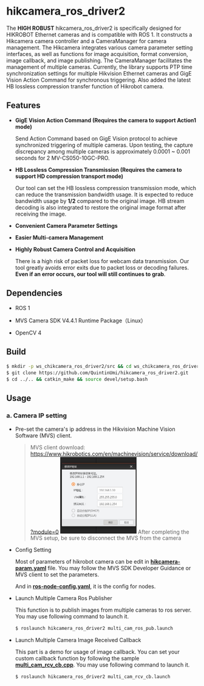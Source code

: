 # hikcamera_ros_driver2

The **HIGH ROBUST** hikcamera_ros_driver2 is specifically designed for HIKROBOT Ethernet cameras and is compatible with ROS 1. It constructs a Hikcamera camera controller and a CameraManager for camera management. The Hikcamera integrates various camera parameter setting interfaces, as well as functions for image acquisition, format conversion, image callback, and image publishing. The CameraManager facilitates the management of multiple cameras. Currently, the library supports PTP time synchronization settings for multiple Hikvision Ethernet cameras and GigE Vision Action Command for synchronous triggering. Also added the latest HB lossless compression transfer function of Hikrobot camera.

## Features

- **GigE Vision Action Command (Requires the camera to support Action1 mode)**
  
    Send Action Command based on GigE Vision protocol to achieve synchronized triggering of multiple cameras. 
    Upon testing, the capture discrepancy among multiple cameras is approximately 0.0001 ~ 0.001 seconds for 2 MV-CS050-10GC-PRO.
  
- **HB Lossless Compression Transmission (Requires the camera to support HD compression transport mode)**

    Our tool can set the HB lossless compression transmission mode, which can reduce the transmission bandwidth usage. It is expected to reduce bandwidth usage by **1/2** compared to the original image. HB stream decoding is also integrated to restore the original image format after receiving the image.

- **Convenient Camera Parameter Settings**
- **Easier Multi-camera Management**
- **Highly Robust Camera Control and Acquisition**

    There is a high risk of packet loss for webcam data transmission. Our tool greatly avoids error exits due to packet loss or decoding failures. **Even if an error occurs, our tool will still continues to grab**.

## Dependencies

- ROS 1

- MVS Camera SDK V4.4.1 Runtime Package（Linux）

- OpenCV 4

## Build

```bash
$ mkdir -p ws_chikcamera_ros_driver2/src && cd ws_chikcamera_ros_driver2/src 
$ git clone https://github.com/QuintinUmi/hikcamera_ros_driver2.git
$ cd ../.. && catkin_make && source devel/setup.bash
```

## Usage

### a. Camera IP setting

- Pre-set the camera's ip address in the Hikvision Machine Vision Software (MVS) client.

  > MVS client download: https://www.hikrobotics.com/en/machinevision/service/download/?module=0 
  > <img src="doc/img/ip_setting.png" alt="ip_setting" style="zoom: 50%;" />
  > After completing the MVS setup, be sure to disconnect the MVS from the camera

- Config Setting

    Most of parameters of hikrobot camera can be edit in [**hikcamera-param.yaml**](config/hikcamera-param.yaml) file. You may follow the MVS SDK Developer Guidance or MVS client to set the parameters.

    And in **[ros-node-config.yaml](config/ros-node-config.yaml)**, it is the config for nodes.

- Launch Multiple Camera Ros Publisher

    This function is to publish images from multiple cameras to ros server. You may use following command to launch it.

    ```bash
    $ roslaunch hikcamera_ros_driver2 multi_cam_ros_pub.launch
    ```

- Launch Multiple Camera Image Received Callback

    This part is a demo for usage of image callback. You can set your custom callback function by following the sample [**multi_cam_rcv_cb.cpp**](src/multi_cam_rcv_cb.cpp). You may use following command to launch it.

    ```bash
    $ roslaunch hikcamera_ros_driver2 multi_cam_rcv_cb.launch
    ```

